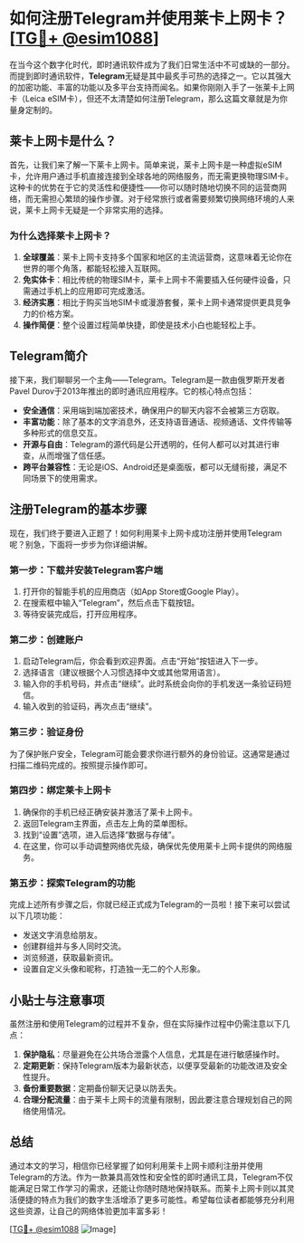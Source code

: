 # 如何注册Telegram并使用莱卡上网卡？[[TG💪+ @esim1088](https://t.me/s/esim1088)]

在当今这个数字化时代，即时通讯软件成为了我们日常生活中不可或缺的一部分。而提到即时通讯软件，**Telegram**无疑是其中最炙手可热的选择之一。它以其强大的加密功能、丰富的功能以及多平台支持而闻名。如果你刚刚入手了一张莱卡上网卡（Leica eSIM卡），但还不太清楚如何注册Telegram，那么这篇文章就是为你量身定制的。

## 莱卡上网卡是什么？

首先，让我们来了解一下莱卡上网卡。简单来说，莱卡上网卡是一种虚拟eSIM卡，允许用户通过手机直接连接到全球各地的网络服务，而无需更换物理SIM卡。这种卡的优势在于它的灵活性和便捷性——你可以随时随地切换不同的运营商网络，而无需担心繁琐的操作步骤。对于经常旅行或者需要频繁切换网络环境的人来说，莱卡上网卡无疑是一个非常实用的选择。

### 为什么选择莱卡上网卡？

1. **全球覆盖**：莱卡上网卡支持多个国家和地区的主流运营商，这意味着无论你在世界的哪个角落，都能轻松接入互联网。
2. **免实体卡**：相比传统的物理SIM卡，莱卡上网卡不需要插入任何硬件设备，只需通过手机上的应用即可完成激活。
3. **经济实惠**：相比于购买当地SIM卡或漫游套餐，莱卡上网卡通常提供更具竞争力的价格方案。
4. **操作简便**：整个设置过程简单快捷，即使是技术小白也能轻松上手。

## Telegram简介

接下来，我们聊聊另一个主角——Telegram。Telegram是一款由俄罗斯开发者Pavel Durov于2013年推出的即时通讯应用程序。它的核心特点包括：

- **安全通信**：采用端到端加密技术，确保用户的聊天内容不会被第三方窃取。
- **丰富功能**：除了基本的文字消息外，还支持语音通话、视频通话、文件传输等多种形式的信息交互。
- **开源与自由**：Telegram的源代码是公开透明的，任何人都可以对其进行审查，从而增强了信任感。
- **跨平台兼容性**：无论是iOS、Android还是桌面版，都可以无缝衔接，满足不同场景下的使用需求。

## 注册Telegram的基本步骤

现在，我们终于要进入正题了！如何利用莱卡上网卡成功注册并使用Telegram呢？别急，下面将一步步为你详细讲解。

### 第一步：下载并安装Telegram客户端

1. 打开你的智能手机的应用商店（如App Store或Google Play）。
2. 在搜索框中输入“Telegram”，然后点击下载按钮。
3. 等待安装完成后，打开应用程序。

### 第二步：创建账户

1. 启动Telegram后，你会看到欢迎界面。点击“开始”按钮进入下一步。
2. 选择语言（建议根据个人习惯选择中文或其他常用语言）。
3. 输入你的手机号码，并点击“继续”。此时系统会向你的手机发送一条验证码短信。
4. 输入收到的验证码，再次点击“继续”。

### 第三步：验证身份

为了保护账户安全，Telegram可能会要求你进行额外的身份验证。这通常是通过扫描二维码完成的。按照提示操作即可。

### 第四步：绑定莱卡上网卡

1. 确保你的手机已经正确安装并激活了莱卡上网卡。
2. 返回Telegram主界面，点击左上角的菜单图标。
3. 找到“设置”选项，进入后选择“数据与存储”。
4. 在这里，你可以手动调整网络优先级，确保优先使用莱卡上网卡提供的网络服务。

### 第五步：探索Telegram的功能

完成上述所有步骤之后，你就已经正式成为Telegram的一员啦！接下来可以尝试以下几项功能：

- 发送文字消息给朋友。
- 创建群组并与多人同时交流。
- 浏览频道，获取最新资讯。
- 设置自定义头像和昵称，打造独一无二的个人形象。

## 小贴士与注意事项

虽然注册和使用Telegram的过程并不复杂，但在实际操作过程中仍需注意以下几点：

1. **保护隐私**：尽量避免在公共场合泄露个人信息，尤其是在进行敏感操作时。
2. **定期更新**：保持Telegram版本为最新状态，以便享受最新的功能改进及安全性提升。
3. **备份重要数据**：定期备份聊天记录以防丢失。
4. **合理分配流量**：由于莱卡上网卡的流量有限制，因此要注意合理规划自己的网络使用情况。

## 总结

通过本文的学习，相信你已经掌握了如何利用莱卡上网卡顺利注册并使用Telegram的方法。作为一款兼具高效性和安全性的即时通讯工具，Telegram不仅能满足日常工作学习的需求，还能让你随时随地保持联系。而莱卡上网卡则以其灵活便捷的特点为我们的数字生活增添了更多可能性。希望每位读者都能够充分利用这些资源，让自己的网络体验更加丰富多彩！

[[TG💪+ @esim1088](https://t.me/s/esim1088) ![Image](https://i.postimg.cc/4NQfJmqS/Snipaste-2025-05-13-00-14-12.png)]